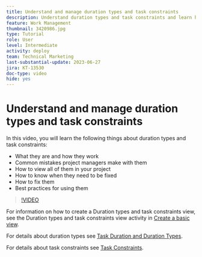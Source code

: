 ```yaml
---
title: Understand and manage duration types and task constraints
description: Understand duration types and task constraints and learn how to be sure you have them set up properly in your projects.
feature: Work Management
thumbnail: 3420986.jpg
type: Tutorial
role: User
level: Intermediate
activity: deploy
team: Technical Marketing
last-substantial-update: 2023-06-27
jira: KT-13530
doc-type: video
hide: yes
---
```

# Understand and manage duration types and task constraints

In this video, you will learn the following things about duration types and task constraints:

* What they are and how they work
* Common mistakes project managers make with them
* How to view all of them in your project
* How to know when they need to be fixed
* How to fix them 
* Best practices for using them


>[!VIDEO](https://video.tv.adobe.com/v/3420986/?quality=12&learn=on)


For information on how to create a Duration types and task constraints view, see the Duration types and task constraints view activity in [Create a basic view](https://experienceleague.adobe.com/docs/workfront-learn/tutorials-workfront/reporting/basic-reporting/create-a-basic-view.html?lang=en).

For details about duration types see [Task Duration and Duration Types](https://experienceleague.adobe.com/docs/workfront/using/manage-work/tasks/task-duration-and-duration-types/task-duration-duration-type.html?lang=en).

For details about task constraints see [Task Constraints](https://experienceleague.adobe.com/docs/workfront/using/manage-work/tasks/task-constraints/task-constraints.html?lang=en).
